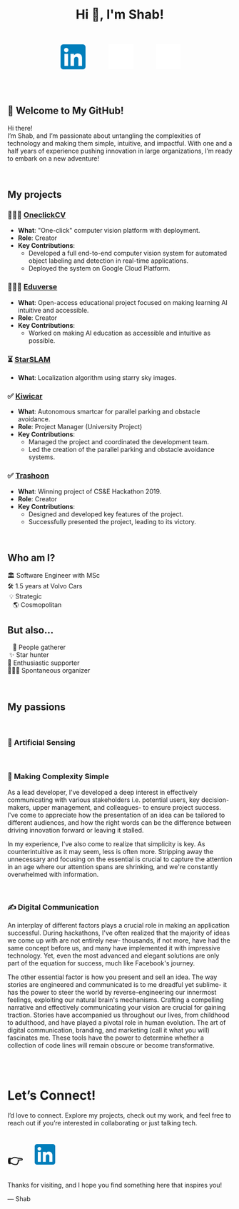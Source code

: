 <h1 align="center" style="">Hi 👋, I'm Shab! </h1>

<br>

[<p align="center"><img  />][linkedin]
[<kbd><img  loading="lazy" alt="Linkedin" width="56px" src="https://raw.githubusercontent.com/shabonout/about-me/88112a86b409bd26995a701d38b2dc2472607134/LinkedIn_icon.svg" /></kbd>][linkedin]&nbsp;&nbsp;&nbsp;&nbsp;&nbsp;&nbsp;&nbsp;&nbsp;&nbsp;&nbsp;&nbsp;&nbsp;
[<kbd><img loading="lazy" alt="Github" width="56px" src="https://raw.githubusercontent.com/shabonout/about-me/9b75b02d59aabed35495b4c144877e5c75ac51bf/github.svg" /></kbd>][github]&nbsp;&nbsp;&nbsp;&nbsp;&nbsp;&nbsp;&nbsp;&nbsp;&nbsp;&nbsp;&nbsp;&nbsp;
[<kbd><img loading="lazy" alt="Astra" width="56px" src="https://raw.githubusercontent.com/shabonout/about-me/279da45a6604feab130d7ad02e84cad2de69fe44/galaxy.svg" /></kbd></p>][astra]
<br /><br />

[linkedin]: https://www.linkedin.com/in/shab-pompeiano
[github]: https://github.com/shabpompeiano
[astra]: https://github.com/shabpompeiano

## 🚀 Welcome to My GitHub!

Hi there! <br>I’m Shab, and I’m passionate about untangling the complexities of technology and making them simple, intuitive, and impactful. With one and a half years of experience pushing innovation in large organizations, I’m ready to embark on a new adventure!

<br>

## My projects
  
### 🏃🏻‍♂️ [OneclickCV]()
- **What**: "One-click" computer vision platform with deployment.
- **Role**: Creator
- **Key Contributions**:
  - Developed a full end-to-end computer vision system for automated object labeling and detection in real-time applications.
  - Deployed the system on Google Cloud Platform.

### 🏃🏻‍♂️ [Eduverse](https://github.com/shabonout/eduverse)
- **What**: Open-access educational project focused on making learning AI intuitive and accessible.
- **Role**: Creator
- **Key Contributions**:
  - Worked on making AI education as accessible and intuitive as possible.

### ⏳ [StarSLAM]()
- **What**: Localization algorithm using starry sky images.
  
### ✅ [Kiwicar](https://github.com/shabonout/group-08)
- **What**: Autonomous smartcar for parallel parking and obstacle avoidance.
- **Role**: Project Manager (University Project)
- **Key Contributions**:
  - Managed the project and coordinated the development team.
  - Led the creation of the parallel parking and obstacle avoidance systems.

### ✅ [Trashoon](https://github.com/shabonout/trashoon)
- **What**: Winning project of CS&E Hackathon 2019.
- **Role**: Creator
- **Key Contributions**:
  - Designed and developed key features of the project.
  - Successfully presented the project, leading to its victory.

<br>

## Who am I?

🏛️ Software Engineer with MSc <br> 
🛠️ 1.5 years at Volvo Cars <br> 
&nbsp;💡 Strategic <br>
&nbsp;&nbsp;&nbsp;🌎 Cosmopolitan 

## But also...

&nbsp;&nbsp;&nbsp;👥 People gatherer <br>
&nbsp;✨ Star hunter <br>
💬 Enthusiastic supporter <br>
🏃🏻‍♂️ Spontaneous organizer <br> 


<br>

## My passions

<br>

### 🤖 Artificial Sensing

<br>

### 🧩 Making Complexity Simple
As a lead developer, I've developed a deep interest in effectively communicating with various stakeholders i.e. potential users, key decision-makers, upper management, and colleagues- to ensure project success. I've come to appreciate how the presentation of an idea can be tailored to different audiences, and how the right words can be the difference between driving innovation forward or leaving it stalled.

In my experience, I've also come to realize that simplicity is key. As counterintuitive as it may seem, less is often more. Stripping away the unnecessary and focusing on the essential is crucial to capture the attention in an age where our attention spans are shrinking, and we're constantly overwhelmed with information.

<br>

### ✍ Digital Communication
An interplay of different factors plays a crucial role in making an application successful. During hackathons, I've often realized that the majority of ideas we come up with are not entirely new- thousands, if not more, have had the same concept before us, and many have implemented it with impressive technology. Yet, even the most advanced and elegant solutions are only part of the equation for success, much like Facebook's journey.

The other essential factor is how you present and sell an idea. The way stories are engineered and communicated is to me dreadful yet sublime- it has the power to steer the world by reverse-engineering our innermost feelings, exploiting our natural brain's mechanisms. Crafting a compelling narrative and effectively communicating your vision are crucial for gaining traction. Stories have accompanied us throughout our lives, from childhood to adulthood, and have played a pivotal role in human evolution. The art of digital communication, branding, and marketing (call it what you will) fascinates me. These tools have the power to determine whether a collection of code lines will remain obscure or become transformative.

<br>

<br>

# Let’s Connect!
I’d love to connect. Explore my projects, check out my work, and feel free to reach out if you’re interested in collaborating or just talking tech.

# 👉 &nbsp;&nbsp; <kbd>[<img src="https://raw.githubusercontent.com/shabonout/about-me/88112a86b409bd26995a701d38b2dc2472607134/LinkedIn_icon.svg" alt="Connect with me" height="46" />](https://www.linkedin.com/in/shab-pompeiano)</kbd>

Thanks for visiting, and I hope you find something here that inspires you!

— Shab
